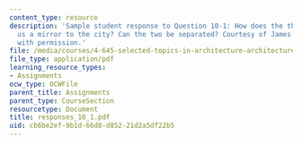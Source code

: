 ```yaml
---
content_type: resource
description: 'Sample student response to Question 10-1: How does the theme park offer
  us a mirror to the city? Can the two be separated? Courtesy of James Smith. Used
  with permission.'
file: /media/courses/4-645-selected-topics-in-architecture-architecture-from-1750-to-the-present-fall-2004/cb6be2ef9b1d66d8d85221d2a5df22b5_responses_10_1.pdf
file_type: application/pdf
learning_resource_types:
- Assignments
ocw_type: OCWFile
parent_title: Assignments
parent_type: CourseSection
resourcetype: Document
title: responses_10_1.pdf
uid: cb6be2ef-9b1d-66d8-d852-21d2a5df22b5
---
```

